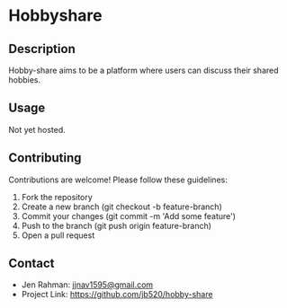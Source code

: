 # Hobbyshare
## Description
Hobby-share aims to be a platform where users can discuss their shared hobbies.
## Usage
Not yet hosted.

## Contributing
Contributions are welcome! Please follow these guidelines:

1. Fork the repository
2. Create a new branch (git checkout -b feature-branch)
3. Commit your changes (git commit -m 'Add some feature')
4. Push to the branch (git push origin feature-branch)
5. Open a pull request

## Contact
- Jen Rahman: jjnav1595@gmail.com
- Project Link: https://github.com/jb520/hobby-share
